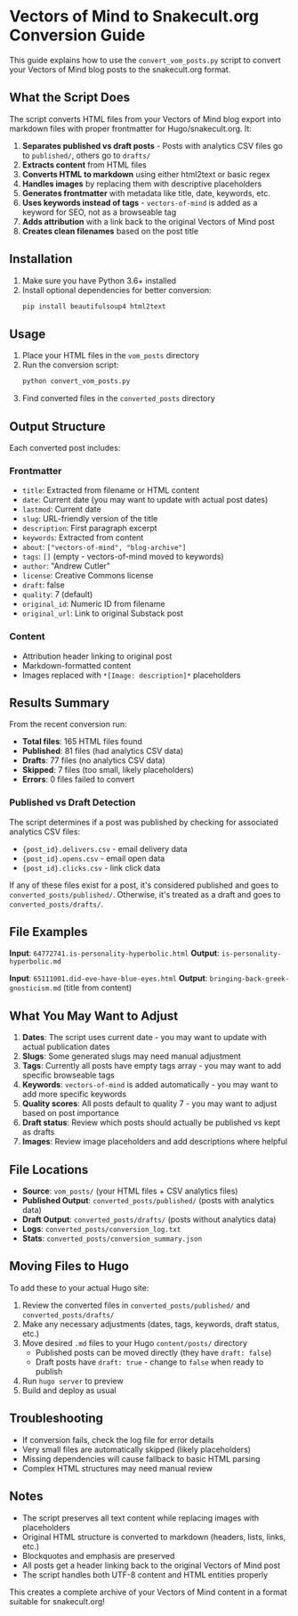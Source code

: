 # Vectors of Mind to Snakecult.org Conversion Guide

This guide explains how to use the `convert_vom_posts.py` script to convert your Vectors of Mind blog posts to the snakecult.org format.

## What the Script Does

The script converts HTML files from your Vectors of Mind blog export into markdown files with proper frontmatter for Hugo/snakecult.org. It:

1. **Separates published vs draft posts** - Posts with analytics CSV files go to `published/`, others go to `drafts/`
2. **Extracts content** from HTML files
3. **Converts HTML to markdown** using either html2text or basic regex
4. **Handles images** by replacing them with descriptive placeholders
5. **Generates frontmatter** with metadata like title, date, keywords, etc.
6. **Uses keywords instead of tags** - `vectors-of-mind` is added as a keyword for SEO, not as a browseable tag
7. **Adds attribution** with a link back to the original Vectors of Mind post
8. **Creates clean filenames** based on the post title

## Installation

1. Make sure you have Python 3.6+ installed
2. Install optional dependencies for better conversion:
   ```bash
   pip install beautifulsoup4 html2text
   ```

## Usage

1. Place your HTML files in the `vom_posts` directory
2. Run the conversion script:
   ```bash
   python convert_vom_posts.py
   ```
3. Find converted files in the `converted_posts` directory

## Output Structure

Each converted post includes:

### Frontmatter
- `title`: Extracted from filename or HTML content
- `date`: Current date (you may want to update with actual post dates)
- `lastmod`: Current date
- `slug`: URL-friendly version of the title
- `description`: First paragraph excerpt
- `keywords`: Extracted from content
- `about`: `["vectors-of-mind", "blog-archive"]`
- `tags`: `[]` (empty - vectors-of-mind moved to keywords)
- `author`: "Andrew Cutler"
- `license`: Creative Commons license
- `draft`: false
- `quality`: 7 (default)
- `original_id`: Numeric ID from filename
- `original_url`: Link to original Substack post

### Content
- Attribution header linking to original post
- Markdown-formatted content
- Images replaced with `*[Image: description]*` placeholders

## Results Summary

From the recent conversion run:
- **Total files**: 165 HTML files found
- **Published**: 81 files (had analytics CSV data)
- **Drafts**: 77 files (no analytics CSV data)  
- **Skipped**: 7 files (too small, likely placeholders)
- **Errors**: 0 files failed to convert

### Published vs Draft Detection

The script determines if a post was published by checking for associated analytics CSV files:
- `{post_id}.delivers.csv` - email delivery data
- `{post_id}.opens.csv` - email open data  
- `{post_id}.clicks.csv` - link click data

If any of these files exist for a post, it's considered published and goes to `converted_posts/published/`. Otherwise, it's treated as a draft and goes to `converted_posts/drafts/`.

## File Examples

**Input**: `64772741.is-personality-hyperbolic.html`
**Output**: `is-personality-hyperbolic.md`

**Input**: `65111001.did-eve-have-blue-eyes.html`
**Output**: `bringing-back-greek-gnosticism.md` (title from content)

## What You May Want to Adjust

1. **Dates**: The script uses current date - you may want to update with actual publication dates
2. **Slugs**: Some generated slugs may need manual adjustment
3. **Tags**: Currently all posts have empty tags array - you may want to add specific browseable tags
4. **Keywords**: `vectors-of-mind` is added automatically - you may want to add more specific keywords
5. **Quality scores**: All posts default to quality 7 - you may want to adjust based on post importance
6. **Draft status**: Review which posts should actually be published vs kept as drafts
7. **Images**: Review image placeholders and add descriptions where helpful

## File Locations

- **Source**: `vom_posts/` (your HTML files + CSV analytics files)
- **Published Output**: `converted_posts/published/` (posts with analytics data)
- **Draft Output**: `converted_posts/drafts/` (posts without analytics data)
- **Logs**: `converted_posts/conversion_log.txt`
- **Stats**: `converted_posts/conversion_summary.json`

## Moving Files to Hugo

To add these to your actual Hugo site:

1. Review the converted files in `converted_posts/published/` and `converted_posts/drafts/`
2. Make any necessary adjustments (dates, tags, keywords, draft status, etc.)
3. Move desired `.md` files to your Hugo `content/posts/` directory
   - Published posts can be moved directly (they have `draft: false`)
   - Draft posts have `draft: true` - change to `false` when ready to publish
4. Run `hugo server` to preview
5. Build and deploy as usual

## Troubleshooting

- If conversion fails, check the log file for error details
- Very small files are automatically skipped (likely placeholders)
- Missing dependencies will cause fallback to basic HTML parsing
- Complex HTML structures may need manual review

## Notes

- The script preserves all text content while replacing images with placeholders
- Original HTML structure is converted to markdown (headers, lists, links, etc.)
- Blockquotes and emphasis are preserved
- All posts get a header linking back to the original Vectors of Mind post
- The script handles both UTF-8 content and HTML entities properly

This creates a complete archive of your Vectors of Mind content in a format suitable for snakecult.org! 